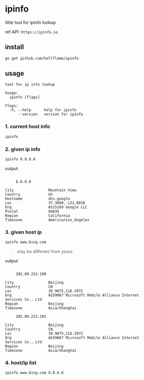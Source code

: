 # ipinfo

little tool for ipinfo lookup

ref API: `https://ipinfo.io`

## install

```bash
go get github.com/hellflame/ipinfo
```

## usage

```
tool for ip info lookup

Usage:
  ipinfo [flags]

Flags:
  -h, --help      help for ipinfo
      --version   version for ipinfo
```

### 1. current host info

```bash
ipinfo
```

### 2. given ip info

```bash
ipinfo 8.8.8.8
```

output

```

     8.8.8.8

City                Mountain View
Country             US
Hostname            dns.google
Loc                 37.3860,-122.0838
Org                 AS15169 Google LLC
Postal              94035
Region              California
Timezone            America/Los_Angeles
```

### 3. given host ip

```bash
ipinfo www.bing.com
```

> may be different from yours

output 

```

     202.89.233.100

City                Beijing
Country             CN
Loc                 39.9075,116.3972
Org                 AS59067 Microsoft Mobile Alliance Internet Services Co., Ltd
Region              Beijing
Timezone            Asia/Shanghai

     202.89.233.101

City                Beijing
Country             CN
Loc                 39.9075,116.3972
Org                 AS59067 Microsoft Mobile Alliance Internet Services Co., Ltd
Region              Beijing
Timezone            Asia/Shanghai
```

### 4. host/ip list

```bash
ipinfo www.bing.com 8.8.8.8 
```

